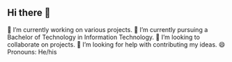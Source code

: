 ## Hi there 👋

🔭 I’m currently working on various projects.
🌱 I’m currently pursuing a Bachelor of Technology in Information Technology.
👯 I’m looking to collaborate on projects.
🤔 I’m looking for help with contributing my ideas.
😄 Pronouns: He/his
